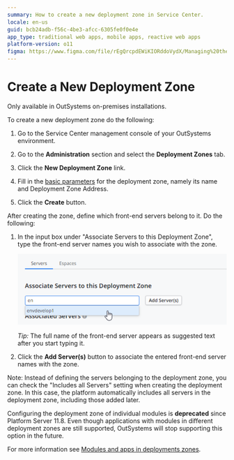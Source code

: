 ```yaml
---
summary: How to create a new deployment zone in Service Center.
locale: en-us
guid: bcb24adb-f56c-4be3-afcc-6305fe0f0e4e
app_type: traditional web apps, mobile apps, reactive web apps
platform-version: o11
figma: https://www.figma.com/file/rEgQrcpdEWiKIORddoVydX/Managing%20the%20Applications%20Lifecycle?node-id=257:764
---
```


# Create a New Deployment Zone

<div class="info" markdown="1">

Only available in OutSystems on-premises installations.

</div>

To create a new deployment zone do the following:

1. Go to the Service Center management console of your OutSystems environment.

1. Go to the **Administration** section and select the **Deployment Zones** tab.

1. Click the **New Deployment Zone** link.

1. Fill in the [basic parameters](<reference.md>) for the deployment zone, namely its name and Deployment Zone Address.

1. Click the **Create** button.

After creating the zone, define which front-end servers belong to it. Do the following:

1. In the input box under "Associate Servers to this Deployment Zone", type the front-end server names you wish to associate with the zone.

    ![Input box for associating front-end servers to a new deployment zone in OutSystems Service Center](images/zone-add-front-end.png "Associate Servers to Deployment Zone")

    _Tip:_ The full name of the front-end server appears as suggested text after you start typing it.

1. Click the **Add Server(s)** button to associate the entered front-end server names with the zone.

Note: Instead of defining the servers belonging to the deployment zone, you can check the "Includes all Servers" setting when creating the deployment zone. In this case, the platform automatically includes all servers in the deployment zone, including those added later.

<div class="info" markdown="1">

Configuring the deployment zone of individual modules is **deprecated** since Platform Server 11.8. Even though applications with modules in different deployment zones are still supported, OutSystems will stop supporting this option in the future.

For more information see [Modules and apps in deployments zones](modules-and-apps-in-deployment-zones.md).

</div>
